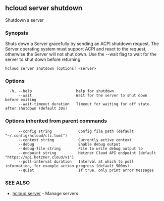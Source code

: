 ## hcloud server shutdown

Shutdown a server

### Synopsis

Shuts down a Server gracefully by sending an ACPI shutdown request. The Server operating system must support ACPI and react to the request, otherwise the Server will not shut down. Use the --wait flag to wait for the server to shut down before returning.

```
hcloud server shutdown [options] <server>
```

### Options

```
  -h, --help                    help for shutdown
      --wait                    Wait for the server to shut down before exiting
      --wait-timeout duration   Timeout for waiting for off state after shutdown (default 30s)
```

### Options inherited from parent commands

```
      --config string            Config file path (default "~/.config/hcloud/cli.toml")
      --context string           Currently active context
      --debug                    Enable debug output
      --debug-file string        File to write debug output to
      --endpoint string          Hetzner Cloud API endpoint (default "https://api.hetzner.cloud/v1")
      --poll-interval duration   Interval at which to poll information, for example action progress (default 500ms)
      --quiet                    If true, only print error messages
```

### SEE ALSO

* [hcloud server](hcloud_server.md)	 - Manage servers
